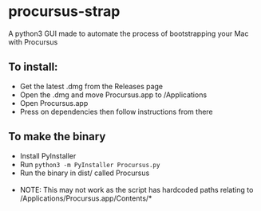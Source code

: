 # procursus-strap
A python3 GUI made to automate the process of bootstrapping your Mac with Procursus

## To install:
- Get the latest .dmg from the Releases page
- Open the .dmg and move Procursus.app to /Applications
- Open Procursus.app
- Press on dependencies then follow instructions from there

## To make the binary
- Install PyInstaller
- Run <code>python3 -m PyInstaller Procursus.py</code> 
- Run the binary in dist/ called Procursus
<br></br>
- NOTE: This may not work as the script has hardcoded paths relating to /Applications/Procursus.app/Contents/*


